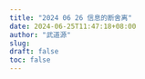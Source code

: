 ```yaml
---
title: "2024 06 26 信息的断舍离"
date: 2024-06-25T11:47:18+08:00
author: "武道源"
slug:
draft: false
toc: false
---
```

